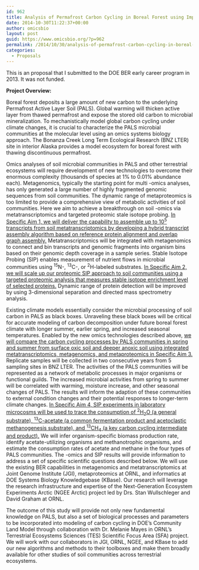 ```yaml
---
id: 962
title: Analysis of Permafrost Carbon Cycling in Boreal Forest using Improved Metatranscriptomics and Proteomic Stable Isotope Probing
date: 2014-10-30T11:22:37+00:00
author: omicsbio
layout: post
guid: https://www.omicsbio.org/?p=962
permalink: /2014/10/30/analysis-of-permafrost-carbon-cycling-in-boreal-forest-using-improved-metatranscriptomics-and-proteomic-stable-isotope-probing/
categories:
  - Proposals
---
```

This is an proposal that I submitted to the DOE BER early career program in 2013. It was not funded.

**Project Overview:**

Boreal forest deposits a large amount of new carbon to the underlying Permafrost Active Layer Soil (PALS). Global warming will thicken active layer from thawed permafrost and expose the stored old carbon to microbial mineralization. To mechanistically model global carbon cycling under climate changes, it is crucial to characterize the PALS microbial communities at the molecular level using an omics systems biology approach. The Bonanza Creek Long Term Ecological Research (BNZ LTER) site in interior Alaska provides a model ecosystem for boreal forest with thawing discontinuous permafrost.

Omics analyses of soil microbial communities in PALS and other terrestrial ecosystems will require development of new technologies to overcome their enormous complexity (thousands of species at 1% to 0.01% abundance each). Metagenomics, typically the starting point for multi -omics analyses, has only generated a large number of highly fragmented genomic sequences from soil communities. The dynamic range of metaproteomics is too limited to provide a comprehensive view of metabolic activities of soil communities. Here we aim to achieve a breakthrough on soil -omics via metatranscriptomics and targeted proteomic stale isotope probing. <u>In Specific Aim 1, we will deliver the capability to assemble up to 10<sup>5</sup> transcripts from soil metatranscriptomics by developing a hybrid transcript assembly algorithm based on reference protein alignment and overlap graph assembly.</u> Metatranscriptomics will be integrated with metagenomics to connect and bin transcripts and genomic fragments into organism bins based on their genomic depth coverage in a sample series. Stable Isotope Probing (SIP) enables measurement of nutrient flows in microbial communities using <sup>15</sup>N-, <sup>13</sup>C-, or <sup>2</sup>H-labeled substrates. <u>In Specific Aim 2, we will scale up our proteomic SIP approach to soil communities using a targeted proteomic analysis that measures stable isotope enrichment level of selected proteins.</u> Dynamic range of protein detection will be improved by using 3-dimensional separation and directed mass spectrometry analysis.

Existing climate models essentially consider the microbial processing of soil carbon in PALS as black boxes. Unraveling these black boxes will be critical for accurate modeling of carbon decomposition under future boreal forest climate with longer summer, earlier spring, and increased seasonal temperatures. Enabled by the new omics technologies described above, <u>we will compare the carbon cycling processes by PALS communities in spring and summer from surface oxic soil and deeper anoxic soil using integrated metatranscriptomics, metagenomics, and metaproteomics in Specific Aim 3.</u> Replicate samples will be collected in two consecutive years from 5 sampling sites in BNZ LTER. The activities of the PALS communities will be represented as a network of metabolic processes in major organisms or functional guilds. The increased microbial activities from spring to summer will be correlated with warming, moisture increase, and other seasonal changes of PALS. The results will inform the adaption of these communities to external condition changes and their potential responses to longer-term climate changes. <u>In Specific Aim 4, SIP experiments in laboratory microcosms will be used to trace the consumption of <sup>2</sup>H<sub>2</sub>O (a general substrate), <sup>13</sup>C-acetate (a common fermentation product and acetoclastic methanogenesis substrate), and <sup>13</sup>CH<sub>4</sub> (a key carbon cycling intermediate and product).</u> We will infer organism-specific biomass production rate, identify acetate-utilizing organisms and methanotrophic organisms, and estimate the consumption rates of acetate and methane in the four types of PALS communities. The -omics and SIP results will provide information to address a set of specific scientific questions described below. We will use the existing BER capabilities in metagenomics and metatranscriptomics at Joint Genome Institute (JGI), metaproteomics at ORNL, and informatics at DOE Systems Biology Knowledgebase (KBase). Our research will leverage the research infrastructure and expertise of the Next-Generation Ecosystem Experiments Arctic (NGEE Arctic) project led by Drs. Stan Wullschleger and David Graham at ORNL.

The outcome of this study will provide not only new fundamental knowledge on PALS, but also a set of biological processes and parameters to be incorporated into modeling of carbon cycling in DOE’s Community Land Model through collaboration with Dr. Melanie Mayes in ORNL’s Terrestrial Ecosystems Sciences (TES) Scientific Focus Area (SFA) project. We will work with our collaborators in JGI, ORNL, NGEE, and KBase to add our new algorithms and methods to their toolboxes and make them broadly available for other studies of soil communities across terrestrial ecosystems.